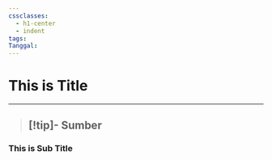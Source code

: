 ```yaml
---
cssclasses:
  - h1-center
  - indent
tags: 
Tanggal:
---
```

# This is Title
---
> [!tip]- Sumber
> -

### This is Sub Title
